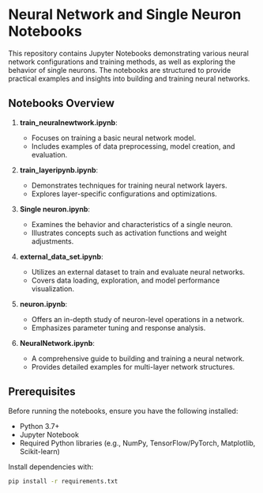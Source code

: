 # Neural Network and Single Neuron Notebooks

This repository contains Jupyter Notebooks demonstrating various neural network configurations and training methods, as well as exploring the behavior of single neurons. The notebooks are structured to provide practical examples and insights into building and training neural networks.

## Notebooks Overview

1. **train_neuralnewtwork.ipynb**:
   - Focuses on training a basic neural network model.
   - Includes examples of data preprocessing, model creation, and evaluation.

2. **train_layeripynb.ipynb**:
   - Demonstrates techniques for training neural network layers.
   - Explores layer-specific configurations and optimizations.

3. **Single neuron.ipynb**:
   - Examines the behavior and characteristics of a single neuron.
   - Illustrates concepts such as activation functions and weight adjustments.

4. **external_data_set.ipynb**:
   - Utilizes an external dataset to train and evaluate neural networks.
   - Covers data loading, exploration, and model performance visualization.

5. **neuron.ipynb**:
   - Offers an in-depth study of neuron-level operations in a network.
   - Emphasizes parameter tuning and response analysis.

6. **NeuralNetwork.ipynb**:
   - A comprehensive guide to building and training a neural network.
   - Provides detailed examples for multi-layer network structures.

## Prerequisites

Before running the notebooks, ensure you have the following installed:
- Python 3.7+
- Jupyter Notebook
- Required Python libraries (e.g., NumPy, TensorFlow/PyTorch, Matplotlib, Scikit-learn)

Install dependencies with:
```bash
pip install -r requirements.txt
